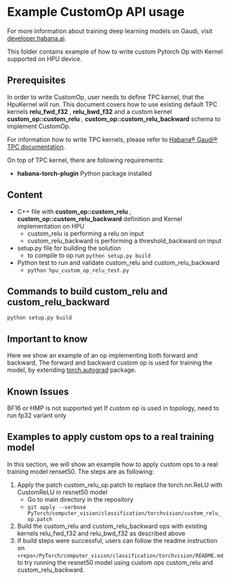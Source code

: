 # Example CustomOp API usage

For more information about training deep learning models on Gaudi, visit [developer.habana.ai](https://developer.habana.ai/resources/).

This folder contains example of how to write custom Pytorch Op with Kernel supported on HPU device.

## Prerequisites

In order to write CustomOp, user needs to define TPC kernel, that the HpuKernel will run.
This document covers how to use existing default TPC kernels **relu_fwd_f32** , **relu_bwd_f32** and a custom kernel **custom_op::custom_relu** , **custom_op::custom_relu_backward** schema to implement CustomOp.

For information how to write TPC kernels, please refer to [Habana® Gaudi® TPC documentation](https://github.com/HabanaAI/Habana_Custom_Kernel).

On top of TPC kernel, there are following requirements:
- **habana-torch-plugin** Python package installed

## Content
- C++ file with **custom_op::custom_relu** , **custom_op::custom_relu_backward** definition and Kernel implementation on HPU
    - custom_relu is performing a relu on input
    - custom_relu_backward is performing a threshold_backward on input
- setup.py file for building the solution
    - to compile to op run ```python setup.py build```
- Python test to run and validate custom_relu and custom_relu_backward
    - ```python hpu_custom_op_relu_test.py```

## Commands to build custom_relu and custom_relu_backward
```python setup.py build```

## Important to know
Here we show an example of an op implementing both forward and backward,
The forward and backward custom op is used for training the model, by extending [torch.autograd](https://pytorch.org/docs/stable/notes/extending.html) package.

## Known Issues
BF16 or HMP is not supported yet
If custom op is used in topology, need to run fp32 variant only

## Examples to apply custom ops to a real training model

In this section, we will show an example how to apply custom ops to a real training model renset50. The steps are as following:
1. Apply the patch custom_relu_op.patch to replace the torch.nn.ReLU with CustomReLU in resnet50 model
   - Go to main directory in the repository
   - `git apply --verbose PyTorch/computer_vision/classification/torchvision/custom_relu_op.patch`
2. Build the custom_relu and custom_relu_backward ops with existing kernels relu_fwd_f32 and relu_bwd_f32 as described above
3. If build steps were successful, users can follow the readme instruction on `<repo>/PyTorch/computer_vision/classification/torchvision/README.md` to try running the resnet50 model using custom ops custom_relu and custom_relu_backward.

